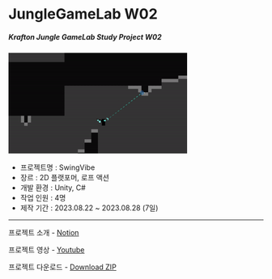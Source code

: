 # JungleGameLab W02  
##### Krafton Jungle GameLab Study Project W02  

<img src="Thumbnail.gif" width="70%">
<br/>

- 프로젝트명 : SwingVibe   
- 장르 : 2D 플랫포머, 로프 액션
- 개발 환경 : Unity, C#  
- 작업 인원 : 4명
- 제작 기간 : 2023.08.22 ~ 2023.08.28 (7일)

---
프로젝트 소개 - [Notion](https://svcbn.notion.site/Swing-Vibe-c0824c43b5a24e12b1a86159ac979ee8?pvs=4)  

프로젝트 영상 - [Youtube](https://youtu.be/83xctHEXTl0)  

프로젝트 다운로드 - [Download ZIP](https://github.com/svcbn/JungleGameLab_W02_SwingVibe/raw/main/Build.zip)
